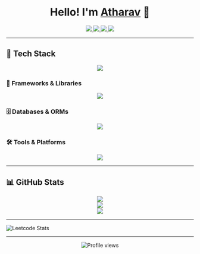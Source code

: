 <h1 align="center">Hello! I'm <a href="https://atharav.vercel.app/" target="_blank">Atharav</a> 👋</h1>

<p align="center">
  <a href="https://atharav.vercel.app/" target="_blank">
    <img src="https://atharav.vercel.app/favicon.ico" />
  </a>
  <a href="https://linkedin.com/in/darshanb05" target="_blank">
    <img src="https://skillicons.dev/icons?i=linkedin" />
  </a>
  <a href="https://instagram.com/atharav._.pujari" target="_blank">
    <img src="https://skillicons.dev/icons?i=instagram" />
  </a>
  <a href="https://discord.com/users/1073627660435079269" target="_blank">
    <img src="https://skillicons.dev/icons?i=discord" />
  </a>
</p>

---

## 🧠 Tech Stack

<p align="center">
  <img src="https://skillicons.dev/icons?i=js,ts,python,html,css,c" />
</p>

### 🧩 Frameworks & Libraries
<p align="center">
  <img src="https://skillicons.dev/icons?i=nextjs,react,tailwind,nodejs,express,flask" />
</p>

### 🗄️ Databases & ORMs
<p align="center">
  <img src="https://skillicons.dev/icons?i=mongodb,mysql,postgres,sqlite" />
</p>

### 🛠️ Tools & Platforms
<p align="center">
  <img src="https://skillicons.dev/icons?i=vscode,figma,ps,linux,vercel,netlify,arduino,git" />
</p>

---

## 📊 GitHub Stats

<p align="center">
  <img src="https://github-readme-stats.vercel.app/api?username=AtharavPujari&theme=tokyonight&hide_border=true&show_icons=true" />
  <br />
  <img src="https://nirzak-streak-stats.vercel.app/?user=AtharavPujari&theme=tokyonight&hide_border=true" />
  <br />
  <img src="https://github-readme-stats.vercel.app/api/top-langs/?username=AtharavPujari&layout=compact&theme=tokyonight&hide_border=true" />
</p>

---

![Leetcode Stats](https://leetcard.jacoblin.cool/AtharavPujari)

---

<p align="center">
  <img src="https://komarev.com/ghpvc/?username=AtharavPujari&style=flat-square&color=blue" alt="Profile views" />
</p>
